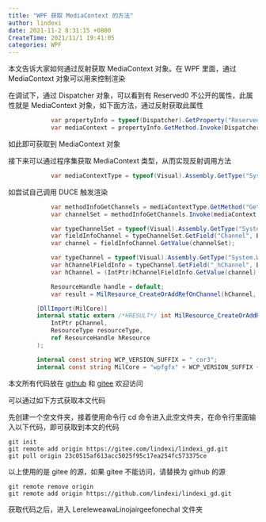 ```yaml
---
title: "WPF 获取 MediaContext 的方法"
author: lindexi
date: 2021-11-2 8:31:15 +0800
CreateTime: 2021/11/1 19:41:05
categories: WPF
---
```


本文告诉大家如何通过反射获取 MediaContext 对象。在 WPF 里面，通过 MediaContext 对象可以用来控制渲染

<!--more-->


<!-- CreateTime:2021/11/1 19:41:05 -->


<!-- 发布 -->

在调试下，通过 Dispatcher 对象，可以看到有 Reserved0 不公开的属性，此属性就是 MediaContext 对象，如下面方法，通过反射获取此属性

```csharp
            var propertyInfo = typeof(Dispatcher).GetProperty("Reserved0", BindingFlags.NonPublic | BindingFlags.Instance);
            var mediaContext = propertyInfo.GetMethod.Invoke(Dispatcher, null);
```

如此即可获取到 MediaContext 对象

接下来可以通过程序集获取 MediaContext 类型，从而实现反射调用方法

```csharp
            var mediaContextType = typeof(Visual).Assembly.GetType("System.Windows.Media.MediaContext");
```

如尝试自己调用 DUCE 触发渲染

```csharp
            var methodInfoGetChannels = mediaContextType.GetMethod("GetChannels", BindingFlags.NonPublic | BindingFlags.Instance);
            var channelSet = methodInfoGetChannels.Invoke(mediaContext, null);

            var typeChannelSet = typeof(Visual).Assembly.GetType("System.Windows.Media.Composition.DUCE+ChannelSet");
            var fieldInfoChannel = typeChannelSet.GetField("Channel", BindingFlags.NonPublic | BindingFlags.Instance);
            var channel = fieldInfoChannel.GetValue(channelSet);

            var typeChannel = typeof(Visual).Assembly.GetType("System.Windows.Media.Composition.DUCE+Channel");
            var hChannelFieldInfo = typeChannel.GetField("_hChannel", BindingFlags.NonPublic | BindingFlags.Instance);
            var hChannel = (IntPtr)hChannelFieldInfo.GetValue(channel);

            ResourceHandle handle = default;
            var result = MilResource_CreateOrAddRefOnChannel(hChannel, ResourceType.TYPE_BRUSH, ref handle);

        [DllImport(MilCore)]
        internal static extern /*HRESULT*/ int MilResource_CreateOrAddRefOnChannel(
            IntPtr pChannel,
            ResourceType resourceType,
            ref ResourceHandle hResource
        );

        internal const string WCP_VERSION_SUFFIX = "_cor3";
        internal const string MilCore = "wpfgfx" + WCP_VERSION_SUFFIX + ".dll";
```

本文所有代码放在 [github](https://github.com/lindexi/lindexi_gd/tree/23c0515af613acc5025f95c17ea254fc573375ce/LereleweawaLinojairgeefonechal) 和 [gitee](https://gitee.com/lindexi/lindexi_gd/tree/23c0515af613acc5025f95c17ea254fc573375ce/LereleweawaLinojairgeefonechal) 欢迎访问

可以通过如下方式获取本文代码

先创建一个空文件夹，接着使用命令行 cd 命令进入此空文件夹，在命令行里面输入以下代码，即可获取到本文的代码

```
git init
git remote add origin https://gitee.com/lindexi/lindexi_gd.git
git pull origin 23c0515af613acc5025f95c17ea254fc573375ce
```

以上使用的是 gitee 的源，如果 gitee 不能访问，请替换为 github 的源

```
git remote remove origin
git remote add origin https://github.com/lindexi/lindexi_gd.git
```

获取代码之后，进入 LereleweawaLinojairgeefonechal 文件夹


